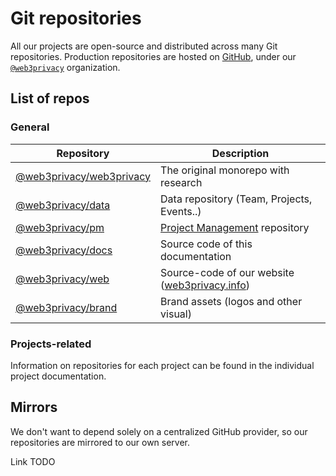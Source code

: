 # Git repositories

All our projects are open-source and distributed across many Git repositories. Production repositories are hosted on [GitHub](https://github.com), under our [`@web3privacy`](https://github.com/web3privacy) organization.

## List of repos

### General

| Repository | Description |
| --- | --- |
| [@web3privacy/web3privacy](https://github.com/web3privacy/web3privacy) | The original monorepo with research |
| [@web3privacy/data](https://github.com/web3privacy/data) | Data repository (Team, Projects, Events..) |
| [@web3privacy/pm](https://github.com/web3privacy/pm) | [Project Management](/governance/pm) repository |
| [@web3privacy/docs](https://github.com/web3privacy/docs) | Source code of this documentation |
| [@web3privacy/web](https://github.com/web3privacy/web) | Source-code of our website ([web3privacy.info](https://web3privacy.info)) |
| [@web3privacy/brand](https://github.com/web3privacy/brand) | Brand assets (logos and other visual) |

### Projects-related

Information on repositories for each project can be found in the individual project documentation.

## Mirrors

We don't want to depend solely on a centralized GitHub provider, so our repositories are mirrored to our own server.

Link TODO